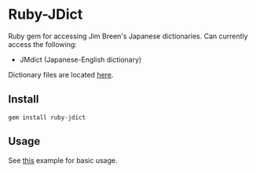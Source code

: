 # Ruby-JDict
Ruby gem for accessing Jim Breen's Japanese dictionaries. Can currently access the following:
  * JMdict (Japanese-English dictionary)

Dictionary files are located [here](http://www.csse.monash.edu.au/~jwb/wwwjdicinf.html#dicfil_tag). 

## Install
```
gem install ruby-jdict
```

## Usage
See [this](https://github.com/Ruin0x11/ruby-jdict/blob/master/examples/query.rb) example for basic usage.
